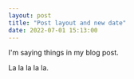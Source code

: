 ```yaml
---
layout: post
title: "Post layout and new date"
date: 2022-07-01 15:13:00
---
```


I'm saying things in my blog post.

La la la la la.
